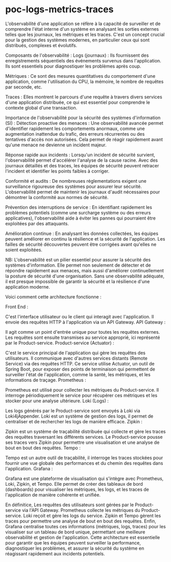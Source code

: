 # poc-logs-metrics-traces
L'observabilité d'une application se réfère à la capacité de surveiller et de comprendre l'état interne d'un système en analysant les sorties externes telles que les journaux, les métriques et les traces. C'est un concept crucial pour la gestion des systèmes modernes, en particulier ceux qui sont distribués, complexes et évolutifs.

Composants de l'observabilité :
Logs (journaux) : Ils fournissent des enregistrements séquentiels des événements survenus dans l'application. Ils sont essentiels pour diagnostiquer les problèmes après coup.

Métriques : Ce sont des mesures quantitatives du comportement d'une application, comme l'utilisation du CPU, la mémoire, le nombre de requêtes par seconde, etc.

Traces : Elles montrent le parcours d'une requête à travers divers services d'une application distribuée, ce qui est essentiel pour comprendre le contexte global d'une transaction.

Importance de l'observabilité pour la sécurité des systèmes d'information (SI) :
Détection proactive des menaces : Une observabilité avancée permet d'identifier rapidement les comportements anormaux, comme une augmentation inattendue du trafic, des erreurs récurrentes ou des tentatives d'accès non autorisées. Cela permet de réagir rapidement avant qu'une menace ne devienne un incident majeur.

Réponse rapide aux incidents : Lorsqu'un incident de sécurité survient, l'observabilité permet d'accélérer l'analyse de la cause racine. Avec des journaux détaillés et des traces, les équipes de sécurité peuvent retracer l'incident et identifier les points faibles à corriger.

Conformité et audits : De nombreuses réglementations exigent une surveillance rigoureuse des systèmes pour assurer leur sécurité. L'observabilité permet de maintenir les journaux d'audit nécessaires pour démontrer la conformité aux normes de sécurité.

Prévention des interruptions de service : En identifiant rapidement les problèmes potentiels (comme une surcharge système ou des erreurs applicatives), l'observabilité aide à éviter les pannes qui pourraient être exploitées par des attaquants.

Amélioration continue : En analysant les données collectées, les équipes peuvent améliorer en continu la résilience et la sécurité de l'application. Les failles de sécurité découvertes peuvent être corrigées avant qu'elles ne soient exploitées.

NB: L'observabilité est un pilier essentiel pour assurer la sécurité des systèmes d'information. Elle permet non seulement de détecter et de répondre rapidement aux menaces, mais aussi d'améliorer continuellement la posture de sécurité d'une organisation. Sans une observabilité adéquate, il est presque impossible de garantir la sécurité et la résilience d'une application moderne.

Voici comment cette architecture fonctionne :

Front End :

C'est l'interface utilisateur ou le client qui interagit avec l'application.
Il envoie des requêtes HTTP à l'application via un API Gateway.
API Gateway :

Il agit comme un point d'entrée unique pour toutes les requêtes externes.
Les requêtes sont ensuite transmises au service approprié, ici représenté par le Product-service.
Product-service (Actuator) :

C'est le service principal de l'application qui gère les requêtes des utilisateurs.
Il communique avec d'autres services distants (Remote Service) via des requêtes HTTP.
Ce service utilise Actuator, un outil de Spring Boot, pour exposer des points de terminaison qui permettent de surveiller l'état de l'application, comme la santé, les métriques, et les informations de traçage.
Prometheus :

Prometheus est utilisé pour collecter les métriques du Product-service.
Il interroge périodiquement le service pour récupérer ces métriques et les stocker pour une analyse ultérieure.
Loki (Logs) :

Les logs générés par le Product-service sont envoyés à Loki via Loki4jAppender.
Loki est un système de gestion des logs, il permet de centraliser et de rechercher les logs de manière efficace.
Zipkin :

Zipkin est un système de traçabilité distribuée qui collecte et gère les traces des requêtes traversant les différents services.
Le Product-service pousse ses traces vers Zipkin pour permettre une visualisation et une analyse de bout en bout des requêtes.
Tempo :

Tempo est un autre outil de traçabilité, il interroge les traces stockées pour fournir une vue globale des performances et du chemin des requêtes dans l'application.
Grafana :

Grafana est une plateforme de visualisation qui s'intègre avec Prometheus, Loki, Zipkin, et Tempo.
Elle permet de créer des tableaux de bord (dashboards) pour visualiser les métriques, les logs, et les traces de l'application de manière cohérente et unifiée.

En définitice, Les requêtes des utilisateurs sont gérées par le Product-service via l'API Gateway.
Prometheus collecte les métriques du Product-service.
Loki reçoit et gère les logs du service.
Zipkin et Tempo gèrent les traces pour permettre une analyse de bout en bout des requêtes.
Enfin, Grafana centralise toutes ces informations (métriques, logs, traces) pour les visualiser sur un tableau de bord unique, permettant une meilleure observabilité et gestion de l'application.
Cette architecture est essentielle pour garantir que les équipes peuvent surveiller la performance, diagnostiquer les problèmes, et assurer la sécurité du système en réagissant rapidement aux incidents potentiels.
